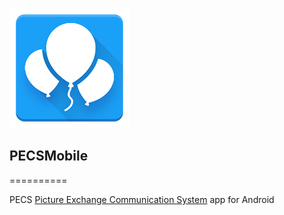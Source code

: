 ![PECSMobile](/app/src/main/res/drawable-xhdpi/ic_launcher.png?raw=true "PECSMobile")

## PECSMobile
==========

PECS [Picture Exchange Communication System](https://en.wikipedia.org/wiki/Picture_Exchange_Communication_System) app for Android
